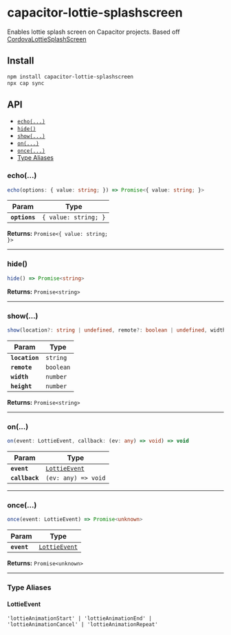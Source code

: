 # capacitor-lottie-splashscreen

Enables lottie splash screen on Capacitor projects. Based off [CordovaLottieSplashScreen](https://github.com/timbru31/cordova-plugin-lottie-splashscreen)

## Install

```bash
npm install capacitor-lottie-splashscreen
npx cap sync
```

## API

<docgen-index>

* [`echo(...)`](#echo)
* [`hide()`](#hide)
* [`show(...)`](#show)
* [`on(...)`](#on)
* [`once(...)`](#once)
* [Type Aliases](#type-aliases)

</docgen-index>

<docgen-api>
<!--Update the source file JSDoc comments and rerun docgen to update the docs below-->

### echo(...)

```typescript
echo(options: { value: string; }) => Promise<{ value: string; }>
```

| Param         | Type                            |
| ------------- | ------------------------------- |
| **`options`** | <code>{ value: string; }</code> |

**Returns:** <code>Promise&lt;{ value: string; }&gt;</code>

--------------------


### hide()

```typescript
hide() => Promise<string>
```

**Returns:** <code>Promise&lt;string&gt;</code>

--------------------


### show(...)

```typescript
show(location?: string | undefined, remote?: boolean | undefined, width?: number | undefined, height?: number | undefined) => Promise<string>
```

| Param          | Type                 |
| -------------- | -------------------- |
| **`location`** | <code>string</code>  |
| **`remote`**   | <code>boolean</code> |
| **`width`**    | <code>number</code>  |
| **`height`**   | <code>number</code>  |

**Returns:** <code>Promise&lt;string&gt;</code>

--------------------


### on(...)

```typescript
on(event: LottieEvent, callback: (ev: any) => void) => void
```

| Param          | Type                                                |
| -------------- | --------------------------------------------------- |
| **`event`**    | <code><a href="#lottieevent">LottieEvent</a></code> |
| **`callback`** | <code>(ev: any) =&gt; void</code>                   |

--------------------


### once(...)

```typescript
once(event: LottieEvent) => Promise<unknown>
```

| Param       | Type                                                |
| ----------- | --------------------------------------------------- |
| **`event`** | <code><a href="#lottieevent">LottieEvent</a></code> |

**Returns:** <code>Promise&lt;unknown&gt;</code>

--------------------


### Type Aliases


#### LottieEvent

<code>'lottieAnimationStart' | 'lottieAnimationEnd' | 'lottieAnimationCancel' | 'lottieAnimationRepeat'</code>

</docgen-api>
